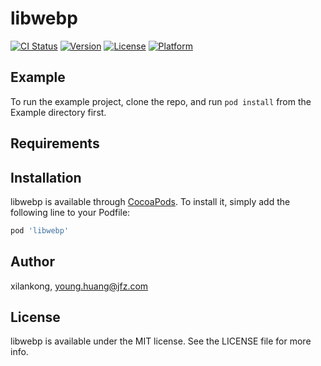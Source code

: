 # libwebp

[![CI Status](http://img.shields.io/travis/xilankong/libwebp.svg?style=flat)](https://travis-ci.org/xilankong/libwebp)
[![Version](https://img.shields.io/cocoapods/v/libwebp.svg?style=flat)](http://cocoapods.org/pods/libwebp)
[![License](https://img.shields.io/cocoapods/l/libwebp.svg?style=flat)](http://cocoapods.org/pods/libwebp)
[![Platform](https://img.shields.io/cocoapods/p/libwebp.svg?style=flat)](http://cocoapods.org/pods/libwebp)

## Example

To run the example project, clone the repo, and run `pod install` from the Example directory first.

## Requirements

## Installation

libwebp is available through [CocoaPods](http://cocoapods.org). To install
it, simply add the following line to your Podfile:

```ruby
pod 'libwebp'
```

## Author

xilankong, young.huang@jfz.com

## License

libwebp is available under the MIT license. See the LICENSE file for more info.
